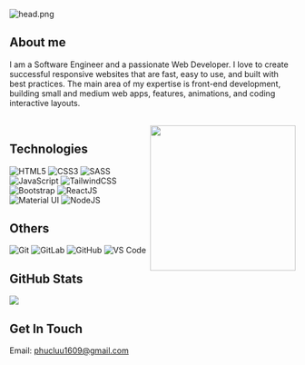 ![head.png](https://user-images.githubusercontent.com/50391243/207243119-90645955-0591-47a0-ba25-281c2f0edfce.png)

## About me
<p>I am a Software Engineer and a passionate Web Developer. I love to create successful responsive websites that are fast, easy to use, and built with best practices. The main area of my expertise is front-end development, building small and medium web apps, features, animations, and coding interactive layouts.</p>

<br/>

<img src="https://media2.giphy.com/media/qgQUggAC3Pfv687qPC/giphy.gif?cid=790b76118a4a3e9aff6b041e706accd77cfb7303948b4b1d&rid=giphy.gif&ct=g" align="right" width="256"/>

## Technologies

![HTML5](https://img.shields.io/badge/HTML5-%23E34F26.svg?style=flat-square&logo=html5&logoColor=white)
![CSS3](https://img.shields.io/badge/CSS3-%231572B6.svg?style=flat-square&logo=css3&logoColor=white)
![SASS](https://img.shields.io/badge/SASS-hotpink.svg?style=flat-square&logo=SASS&logoColor=white)
![JavaScript](https://img.shields.io/badge/JavaScript-%23323330.svg?style=flat-square&logo=javascript&logoColor=%23F7DF1E)
![TailwindCSS](https://img.shields.io/badge/Tailwindcss-%2338B2AC.svg?style=flat-square&logo=tailwind-css&logoColor=white)
![Bootstrap](https://img.shields.io/badge/Bootstrap-8E2DE2.svg?style=flat-square&logo=bootstrap&logoColor=white)
![ReactJS](https://img.shields.io/badge/Reactjs-%23323330.svg?style=flat-square&logo=react&logoColor=%2361DAFB)
![Material UI](https://img.shields.io/badge/Mui-2F58CD.svg?style=flat-square&logo=mui&logoColor=%2361DAFB)
![NodeJS](https://img.shields.io/badge/Node.js-6DA55F.svg?style=flat-square&logo=node.js&logoColor=white)

## Others

![Git](https://img.shields.io/badge/-Git-%23F05032?style=flat-square&logo=git&logoColor=%23ffffff)
![GitLab](https://img.shields.io/badge/-GitLab-FCA121?style=flat-square&logo=gitlab)
![GitHub](https://img.shields.io/badge/-GitHub-181717?style=flat-square&logo=github)
![VS Code](http://img.shields.io/badge/-VS%20Code-007ACC?style=flat-square&logo=visual-studio-code&logoColor=ffffff)

## GitHub Stats
<img src="https://github-readme-stats.vercel.app/api?username=hphuc1609&show_icons=true&theme=radical&title_color=8E2DE2&text_color=fff&icon_color=8E2DE2"/>

## Get In Touch
<p>Email: <a href="mailto:phucluu1609@gmail.com">phucluu1609@gmail.com</a> </p>
